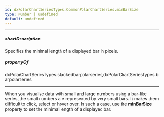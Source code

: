 ```yaml
---
id: dxPolarChartSeriesTypes.CommonPolarChartSeries.minBarSize
type: Number | undefined
default: undefined
---
```

---
##### shortDescription
Specifies the minimal length of a displayed bar in pixels.

##### propertyOf
dxPolarChartSeriesTypes.stackedbarpolarseries,dxPolarChartSeriesTypes.barpolarseries

---
When you visualize data with small and large numbers using a bar-like series, the small numbers are represented by very small bars. It makes them difficult to click, select or hover over. In such a case, use the **minBarSize** property to set the minimal length of a displayed bar.